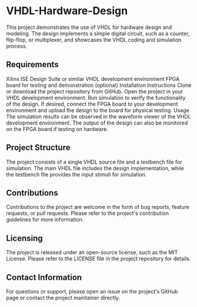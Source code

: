 # VHDL-Hardware-Design

This project demonstrates the use of VHDL for hardware design and modeling. The design implements a simple digital circuit, such as a counter, flip-flop, or multiplexer, and showcases the VHDL coding and simulation process.

## Requirements

Xilinx ISE Design Suite or similar VHDL development environment
FPGA board for testing and demonstration (optional)
Installation Instructions
Clone or download the project repository from GitHub.
Open the project in your VHDL development environment.
Run simulation to verify the functionality of the design.
If desired, connect the FPGA board to your development environment and upload the design to the board for physical testing.
Usage
The simulation results can be observed in the waveform viewer of the VHDL development environment. The output of the design can also be monitored on the FPGA board if testing on hardware.

## Project Structure

The project consists of a single VHDL source file and a testbench file for simulation. The main VHDL file includes the design implementation, while the testbench file provides the input stimuli for simulation.

## Contributions

Contributions to the project are welcome in the form of bug reports, feature requests, or pull requests. Please refer to the project's contribution guidelines for more information.

## Licensing

The project is released under an open-source license, such as the MIT License. Please refer to the LICENSE file in the project repository for details.

## Contact Information

For questions or support, please open an issue on the project's GitHub page or contact the project maintainer directly.

